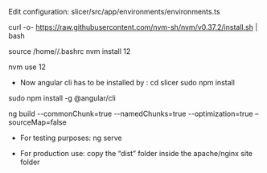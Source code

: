 Edit configuration: slicer/src/app/environments/environments.ts


curl -o- https://raw.githubusercontent.com/nvm-sh/nvm/v0.37.2/install.sh | bash

source /home/<user>/.bashrc
nvm install 12

nvm use 12

- Now angular cli has to be installed by :
cd slicer 
sudo npm install

sudo npm install -g @angular/cli

ng build --commonChunk=true --namedChunks=true --optimization=true –sourceMap=false


-  For testing purposes: 
ng serve


-  For production use: copy the “dist” folder inside the apache/nginx site folder

